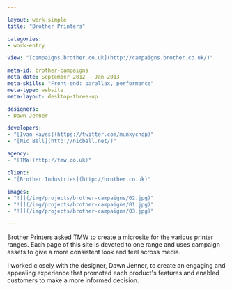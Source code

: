 ```yaml
---

layout: work-simple
title: "Brother Printers"

categories:
- work-entry

view: "[campaigns.brother.co.uk](http://campaigns.brother.co.uk/)"

meta-id: brother-campaigns
meta-date: September 2012 - Jan 2013
meta-skills: "Front-end: parallax, performance"
meta-type: website
meta-layout: desktop-three-up

designers:
- Dawn Jenner

developers:
- "[Ivan Hayes](https://twitter.com/munkychop)"
- "[Nic Bell](http://nicbell.net/)"

agency:
- "[TMW](http://tmw.co.uk)"

client:
- "[Brother Industries](http://brother.co.uk)"

images:
- "![](/img/projects/brother-campaigns/02.jpg)"
- "![](/img/projects/brother-campaigns/01.jpg)"
- "![](/img/projects/brother-campaigns/03.jpg)"

---
```


Brother Printers asked TMW to create a microsite for the various printer ranges. Each page of this site is devoted to one range and uses campaign assets to give a more consistent look and feel across media.

I worked closely with the designer, Dawn Jenner, to create an engaging and appealing experience that promoted each product's features and enabled customers to make a more informed decision.
